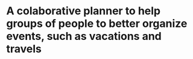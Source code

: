 # A colaborative planner to help groups of people to better organize events, such as vacations and travels
